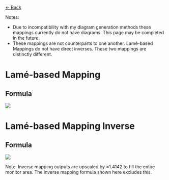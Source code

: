 [<- Back](https://github.com/Kuuuube/Circular_Area/blob/main/wiki/mappings_index.md)

Notes: 
- Due to incompatibility with my diagram generation methods these mappings currently do not have diagrams. This page may be completed in the future.
- These mappings are not counterparts to one another. Lamé-based Mappings do not have direct inverses. These two mappings are distinctly different.

# Lamé-based Mapping

## Formula
![](https://raw.githubusercontent.com/Kuuuube/Circular_Area/main/wiki/images/formulas/3_squircular_mapping_formula.png)




# Lamé-based Mapping Inverse

## Formula
![](https://raw.githubusercontent.com/Kuuuube/Circular_Area/main/wiki/images/formulas/3_squircular_mapping_inverse_formula.png)

Note: Inverse mapping outputs are upscaled by ≈1.4142 to fill the entire monitor area. The inverse mapping formula shown here excludes this.